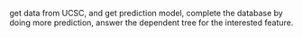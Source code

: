 get data from UCSC, and get prediction model, complete the database by doing more prediction, answer the dependent tree for the interested feature.